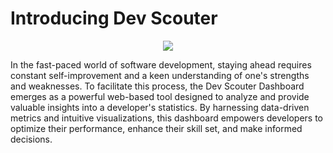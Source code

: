 # Introducing Dev Scouter

<p align="center">
  <img src="https://github.com/DevScouter/.github/assets/104475739/9ee31a4b-4f3d-4f23-acb5-19155e87a771" />
</p>

In the fast-paced world of software development, staying ahead requires constant self-improvement and a keen understanding of one's strengths and weaknesses. To facilitate this process, the Dev Scouter Dashboard emerges as a powerful web-based tool designed to analyze and provide valuable insights into a developer's statistics. By harnessing data-driven metrics and intuitive visualizations, this dashboard empowers developers to optimize their performance, enhance their skill set, and make informed decisions.
